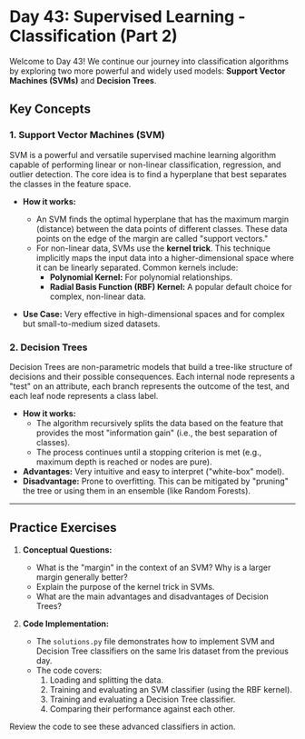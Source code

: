 # Day 43: Supervised Learning - Classification (Part 2)

Welcome to Day 43! We continue our journey into classification algorithms by exploring two more powerful and widely used models: **Support Vector Machines (SVMs)** and **Decision Trees**.

## Key Concepts

### 1. Support Vector Machines (SVM)
SVM is a powerful and versatile supervised machine learning algorithm capable of performing linear or non-linear classification, regression, and outlier detection. The core idea is to find a hyperplane that best separates the classes in the feature space.

- **How it works:**
  - An SVM finds the optimal hyperplane that has the maximum margin (distance) between the data points of different classes. These data points on the edge of the margin are called "support vectors."
  - For non-linear data, SVMs use the **kernel trick**. This technique implicitly maps the input data into a higher-dimensional space where it can be linearly separated. Common kernels include:
    - **Polynomial Kernel:** For polynomial relationships.
    - **Radial Basis Function (RBF) Kernel:** A popular default choice for complex, non-linear data.

- **Use Case:** Very effective in high-dimensional spaces and for complex but small-to-medium sized datasets.

### 2. Decision Trees
Decision Trees are non-parametric models that build a tree-like structure of decisions and their possible consequences. Each internal node represents a "test" on an attribute, each branch represents the outcome of the test, and each leaf node represents a class label.

- **How it works:**
  - The algorithm recursively splits the data based on the feature that provides the most "information gain" (i.e., the best separation of classes).
  - The process continues until a stopping criterion is met (e.g., maximum depth is reached or nodes are pure).
- **Advantages:** Very intuitive and easy to interpret ("white-box" model).
- **Disadvantage:** Prone to overfitting. This can be mitigated by "pruning" the tree or using them in an ensemble (like Random Forests).

---

## Practice Exercises

1.  **Conceptual Questions:**
    *   What is the "margin" in the context of an SVM? Why is a larger margin generally better?
    *   Explain the purpose of the kernel trick in SVMs.
    *   What are the main advantages and disadvantages of Decision Trees?

2.  **Code Implementation:**
    *   The `solutions.py` file demonstrates how to implement SVM and Decision Tree classifiers on the same Iris dataset from the previous day.
    *   The code covers:
        1.  Loading and splitting the data.
        2.  Training and evaluating an SVM classifier (using the RBF kernel).
        3.  Training and evaluating a Decision Tree classifier.
        4.  Comparing their performance against each other.

Review the code to see these advanced classifiers in action.